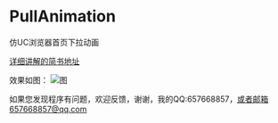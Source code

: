 # PullAnimation
仿UC浏览器首页下拉动画

[详细讲解的简书地址](http://www.jianshu.com/p/26d3cddd191c)

效果如图：
![图](https://github.com/hehe520/PullAnimation/blob/master/pic.png)

如果您发现程序有问题，欢迎反馈，谢谢，我的QQ:657668857，或者邮箱657668857@qq.com
